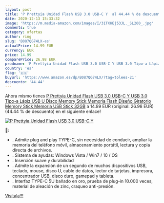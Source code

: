 ```yaml
---
layout: post
title: 'P Prettyia Unidad Flash USB 3.0 USB-C Y  al 44.44 % de descuento'
date: 2020-12-13 15:33:32
image: 'https://m.media-amazon.com/images/I/31TXKEj53JL._SL200_.jpg'
comments: true
category: ofertas
author: ring
slug: 'B087QG74LX-es'
actualPrice: 14.99 EUR
currency: EUR
price: 14.99
comparePrice: 26.98 EUR
prodname: 'P Prettyia Unidad Flash USB 3.0 USB-C Y USB 3.0 Tipo-a Lápiz USB U Disco Memory Stick Memoria Flash Diseño Giratorio Memory Stick Memoria USB Stick 32GB'
country: 'es'
flag: '🇪🇸'
buyurl: 'https://www.amazon.es/dp/B087QG74LX/?tag=tolees-21'
descuento: '44.44'
---
```


Ahora mismo tienes [P Prettyia Unidad Flash USB 3.0 USB-C Y USB 3.0 Tipo-a Lápiz USB U Disco Memory Stick Memoria Flash Diseño Giratorio Memory Stick Memoria USB Stick 32GB](https://www.amazon.es/dp/B087QG74LX/?tag=tolees-21) a 14.99 EUR (original: 26.98 EUR) (44.44 %  de descuento) en el siguiente enlace!

[![P Prettyia Unidad Flash USB 3.0 USB-C Y ](https://m.media-amazon.com/images/I/31TXKEj53JL._SL200_.jpg)](https://www.amazon.es/dp/B087QG74LX/?tag=tolees-21)

🔎:

- . Admite plug and play TYPE-C, sin necesidad de conducir, ampliar la memoria del teléfono móvil, almacenamiento portátil, lectura y copia directa de archivos.
- . Sistema de ayudas: Windows Vista / Win7 / 10 / OS
- . Inserción suave y durabilidad
- . Admite la expansión de un segundo de muchos dispositivos USB, teclado, mouse, disco U, cable de datos, lector de tarjetas, impresora, concentrador USB, disco duro, gamepad y tableta.
- . Interfaz TYPE-C 5U bañado en oro, prueba de plug-in 10.000 veces, material de aleación de zinc, craqueo anti-presión.

[Visítala!!!](https://www.amazon.es/dp/B087QG74LX/?tag=tolees-21)
